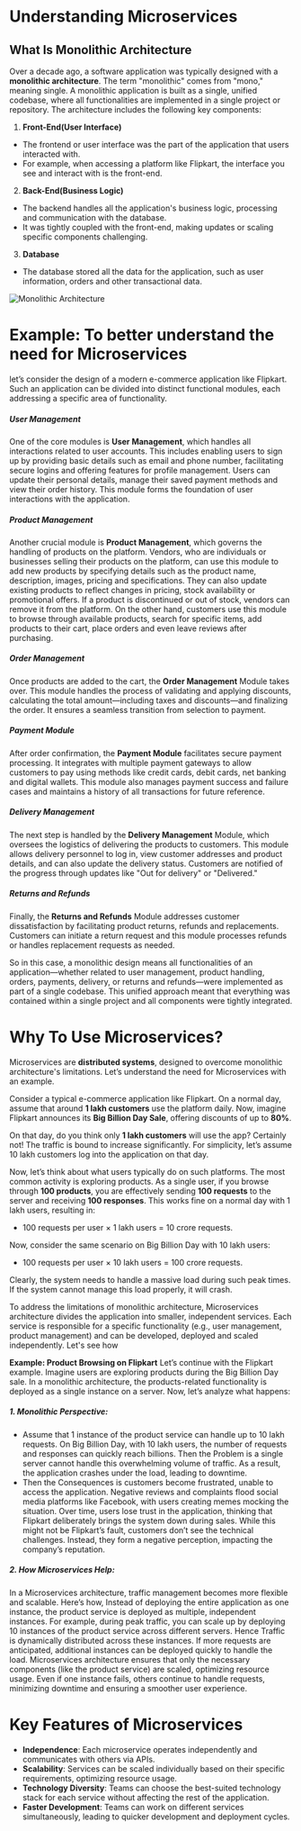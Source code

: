 # Understanding Microservices

## What Is Monolithic Architecture
Over a decade ago, a software application was typically designed with a **monolithic architecture**. The term "monolithic" comes from "mono," meaning single. A monolithic application is built as a single, unified codebase, where all functionalities are implemented in a single project or repository. The architecture includes the following key components:
1. **Front-End(User Interface)**
- The frontend or user interface was the part of the application that users interacted with.
- For example, when accessing a platform like Flipkart, the interface you see and interact with is the front-end.
2. **Back-End(Business Logic)**
- The backend handles all the application's business logic, processing and communication with the database.
- It was tightly coupled with the front-end, making updates or scaling specific components challenging.
3. **Database**
- The database stored all the data for the application, such as user information, orders and other transactional data.

![Monolithic Architecture](https://github.com/KalyaniGunnam/backend-learnings/blob/main/notes/images/monolithic%20architecture.webp)

# Example: To better understand the need for Microservices
let’s consider the design of a modern e-commerce application like Flipkart. Such an application can be divided into distinct functional modules, each addressing a specific area of functionality.

##### User Management
One of the core modules is **User Management**, which handles all interactions related to user accounts. This includes enabling users to sign up by providing basic details such as email and phone number, facilitating secure logins and offering features for profile management. Users can update their personal details, manage their saved payment methods and view their order history. This module forms the foundation of user interactions with the application.

##### Product Management
Another crucial module is **Product Management**, which governs the handling of products on the platform. Vendors, who are individuals or businesses selling their products on the platform, can use this module to add new products by specifying details such as the product name, description, images, pricing and specifications. They can also update existing products to reflect changes in pricing, stock availability or promotional offers. If a product is discontinued or out of stock, vendors can remove it from the platform. On the other hand, customers use this module to browse through available products, search for specific items, add products to their cart, place orders and even leave reviews after purchasing.

##### Order Management
Once products are added to the cart, the **Order Management** Module takes over. This module handles the process of validating and applying discounts, calculating the total amount—including taxes and discounts—and finalizing the order. It ensures a seamless transition from selection to payment.

##### Payment Module
After order confirmation, the **Payment Module** facilitates secure payment processing. It integrates with multiple payment gateways to allow customers to pay using methods like credit cards, debit cards, net banking and digital wallets. This module also manages payment success and failure cases and maintains a history of all transactions for future reference.

##### Delivery Management
The next step is handled by the **Delivery Management** Module, which oversees the logistics of delivering the products to customers. This module allows delivery personnel to log in, view customer addresses and product details, and can also update the delivery status. Customers are notified of the progress through updates like "Out for delivery" or "Delivered."

##### Returns and Refunds
Finally, the **Returns and Refunds** Module addresses customer dissatisfaction by facilitating product returns, refunds and replacements. Customers can initiate a return request and this module processes refunds or handles replacement requests as needed.

So in this case, a monolithic design means all functionalities of an application—whether related to user management, product handling, orders, payments, delivery, or returns and refunds—were implemented as part of a single codebase. This unified approach meant that everything was contained within a single project and all components were tightly integrated.

# Why To Use Microservices?
Microservices are **distributed systems**, designed to overcome monolithic architecture's limitations. Let’s understand the need for Microservices with an example. 

Consider a typical e-commerce application like Flipkart. On a normal day, assume that around **1 lakh customers** use the platform daily. Now, imagine Flipkart announces its **Big Billion Day Sale**, offering discounts of up to **80%**.

On that day, do you think only **1 lakh customers** will use the app? Certainly not! The traffic is bound to increase significantly. For simplicity, let’s assume 10 lakh customers log into the application on that day.

Now, let’s think about what users typically do on such platforms. The most common activity is exploring products. As a single user, if you browse through **100 products**, you are effectively sending **100 requests** to the server and receiving **100 responses**. This works fine on a normal day with 1 lakh users, resulting in:
- 100 requests per user × 1 lakh users = 10 crore requests.

Now, consider the same scenario on Big Billion Day with 10 lakh users:
- 100 requests per user × 10 lakh users = 100 crore requests.

Clearly, the system needs to handle a massive load during such peak times. If the system cannot manage this load properly, it will crash. 

To address the limitations of monolithic architecture, Microservices architecture divides the application into smaller, independent services. Each service is responsible for a specific functionality (e.g., user management, product management) and can be developed, deployed and scaled independently. Let's see how

**Example: Product Browsing on Flipkart**
Let’s continue with the Flipkart example. Imagine users are exploring products during the Big Billion Day sale. In a monolithic architecture, the products-related functionality is deployed as a single instance on a server. Now, let’s analyze what happens:

##### 1. Monolithic Perspective:
- Assume that 1 instance of the product service can handle up to 10 lakh requests. On Big Billion Day, with 10 lakh users, the number of requests and responses can quickly reach billions. Then the Problem is a single server cannot handle this overwhelming volume of traffic. As a result, the application crashes under the load, leading to downtime.
- Then the Consequences is customers become frustrated, unable to access the application. Negative reviews and complaints flood social media platforms like Facebook, with users creating memes mocking the situation. Over time, users lose trust in the application, thinking that Flipkart deliberately brings the system down during sales. While this might not be Flipkart’s fault, customers don’t see the technical challenges. Instead, they form a negative perception, impacting the company’s reputation.

##### 2. How Microservices Help:
In a Microservices architecture, traffic management becomes more flexible and scalable. Here’s how, 
Instead of deploying the entire application as one instance, the product service is deployed as multiple, independent instances. For example, during peak traffic, you can scale up by deploying 10 instances of the product service across different servers. Hence  Traffic is dynamically distributed across these instances. If more requests are anticipated, additional instances can be deployed quickly to handle the load. Microservices architecture ensures that only the necessary components (like the product service) are scaled, optimizing resource usage. Even if one instance fails, others continue to handle requests, minimizing downtime and ensuring a smoother user experience.

# Key Features of Microservices
- **Independence**: Each microservice operates independently and communicates with others via APIs.
- **Scalability**: Services can be scaled individually based on their specific requirements, optimizing resource usage.
- **Technology Diversity**: Teams can choose the best-suited technology stack for each service without affecting the rest of the application.
- **Faster Development**: Teams can work on different services simultaneously, leading to quicker development and deployment cycles.
